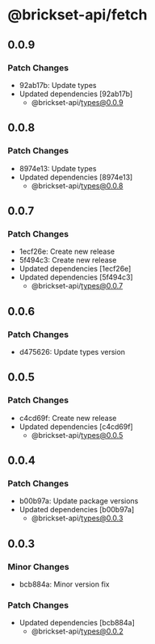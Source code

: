 # @brickset-api/fetch

## 0.0.9

### Patch Changes

- 92ab17b: Update types
- Updated dependencies [92ab17b]
  - @brickset-api/types@0.0.9

## 0.0.8

### Patch Changes

- 8974e13: Update types
- Updated dependencies [8974e13]
  - @brickset-api/types@0.0.8

## 0.0.7

### Patch Changes

- 1ecf26e: Create new release
- 5f494c3: Create new release
- Updated dependencies [1ecf26e]
- Updated dependencies [5f494c3]
  - @brickset-api/types@0.0.7

## 0.0.6

### Patch Changes

- d475626: Update types version

## 0.0.5

### Patch Changes

- c4cd69f: Create new release
- Updated dependencies [c4cd69f]
  - @brickset-api/types@0.0.5

## 0.0.4

### Patch Changes

- b00b97a: Update package versions
- Updated dependencies [b00b97a]
  - @brickset-api/types@0.0.3

## 0.0.3

### Minor Changes

- bcb884a: Minor version fix

### Patch Changes

- Updated dependencies [bcb884a]
  - @brickset-api/types@0.0.2
